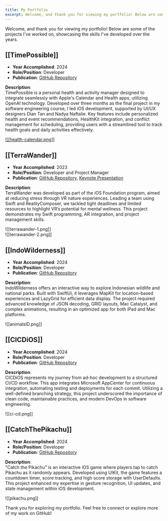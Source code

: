 ```yaml
---
title: My Portfolio
excerpt: Welcome, and thank you for viewing my portfolio! Below are some of the projects I've worked on, showcasing the skills I've developed over the years.
---
```


 
Welcome, and thank you for viewing my portfolio! Below are some of the projects I've worked on, showcasing the skills I've developed over the years. 





## [[TimePossible]]
- **Year Accomplished**: 2024  
- **Role/Position**: Developer  
- **Publication**: [GitHub Repository](https://github.com/far1h/HealthCalendar)  

**Description**:  
TimePossible is a personal health and activity manager designed to integrate seamlessly with Apple's Calendar and Health apps, utilizing OpenAI technology. Developed over three months as the final project in my software engineering course, I led iOS development, supported by UI/UX designers Dian Tan and Nadya Naftalie. Key features include personalized health and event recommendations, HealthKit integration, and conflict management for scheduling, providing users with a streamlined tool to track health goals and daily activities effectively.

[![[health-calendar.png]]](<TimePossible>)

 

## [[TerraWander]]
- **Year Accomplished**: 2023  
- **Role/Position**: Developer and Project Manager  
- **Publication**: [GitHub Repository](https://github.com/far1h/TerraWander), [Keynote Presentation](https://www.icloud.com/keynote/0672GGi2KTcsZ6hWtmyp5nS0g#Terra-Welfare)  

**Description**:  
TerraWander was developed as part of the iOS Foundation program, aimed at reducing stress through VR nature experiences. Leading a team using Swift and RealityComposer, we tackled tight deadlines and limited resources to highlight VR’s potential for mental wellness. This project demonstrates my Swift programming, AR integration, and project management skills.

![[terrawander-1.png]]  
![[terrawander-2.png]]

 

## [[IndoWilderness]]
- **Year Accomplished**: 2024  
- **Role/Position**: Developer  
- **Publication**: [GitHub Repository](https://github.com/far1h/IndoWilderness)  

**Description**:  
IndoWilderness offers an interactive way to explore Indonesian wildlife and national parks. Built with SwiftUI, it leverages MapKit for location-based experiences and LazyGrid for efficient data display. The project required advanced knowledge of JSON decoding, GRID layouts, Mac Catalyst, and complex animations, resulting in an optimized app for both iPad and Mac platforms.

![[animalsID.png]]

 

## [[CICDiOS]]
- **Year Accomplished**: 2024  
- **Role/Position**: Developer  
- **Publication**: [GitHub Repository](https://github.com/far1h/CICDiOS)  

**Description**:  
CICDiOS represents my journey from ad-hoc development to a structured CI/CD workflow. This app integrates Microsoft AppCenter for continuous integration, automating testing and deployments for each commit. Utilizing a well-defined branching strategy, this project underscored the importance of clean code, maintainable practices, and modern DevOps in software engineering.

![[ci-cd.png]]

 

## [[CatchThePikachu]]
- **Year Accomplished**: 2024  
- **Role/Position**: Developer  
- **Publication**: [GitHub Repository](https://github.com/far1h/CatchThePikachuGame)  

**Description**:  
"Catch the Pikachu" is an interactive iOS game where players tap to catch Pikachu as it randomly appears. Developed using UIKit, the game features a countdown timer, score tracking, and high score storage with UserDefaults. This project enhanced my expertise in gesture recognition, UI updates, and state management within iOS development.

![[pikachu.png]]

 

Thank you for exploring my portfolio. Feel free to connect or explore more of my work on GitHub!